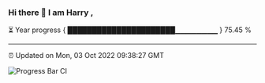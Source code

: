 ### Hi there 👋 I am Harry , 

⏳ Year progress { ██████████████████████▁▁▁▁▁▁▁▁ } 75.45 %

---

⏰ Updated on Mon, 03 Oct 2022 09:38:27 GMT

![Progress Bar CI](https://github.com/duykhang68/duykhang68/workflows/Progress%20Bar%20CI/badge.svg)
